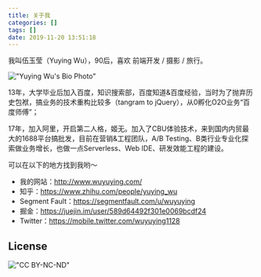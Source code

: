 ```yaml
---
title: 关于我
categories: []
tags: []
date: 2019-11-20 13:51:18
---
```


我叫伍玉莹（Yuying Wu），90后，喜欢 前端开发 / 摄影 / 旅行。

!["Yuying Wu's Bio Photo"](//wyy-static.oss-cn-guangzhou.aliyuncs.com/xx/bio-photo.jpg)

13年，大学毕业后加入百度，知识搜索部，百度知道&百度经验，当时为了抛弃历史包袱，搞业务的技术重构比较多（tangram to jQuery），从0孵化O2O业务“百度师傅”；

17年，加入阿里，开启第二人格，姬无。加入了CBU体验技术，来到国内内贸最大的1688平台搞批发，目前在营销&工程团队，A/B Testing、B类行业专业化探索做业务增长，也做一点Serverless、Web IDE、研发效能工程的建设。

可以在以下的地方找到我哟～

* 我的网站：http://www.wuyuying.com/
* 知乎：https://www.zhihu.com/people/yuying_wu
* Segment Fault：https://segmentfault.com/u/wuyuying
* 掘金：https://juejin.im/user/589d64492f301e0069bcdf24
* Twitter：https://mobile.twitter.com/wuyuying1128

## License

!["CC BY-NC-ND"](https://wyy-static.oss-cn-guangzhou.aliyuncs.com/blog/CC-BY-NC-ND.jpeg)